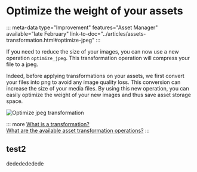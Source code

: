# Optimize the weight of your assets
::: meta-data type="Improvement" features="Asset Manager" available="late February" link-to-doc="../articles/assets-transformation.html#optimize-jpeg"
:::

If you need to reduce the size of your images, you can now use a new operation `optimize_jpeg`. This transformation operation will compress your file to a jpeg. 

Indeed, before applying transformations on your assets, we first convert your files into png to avoid any image quality loss. This conversion can increase the size of your media files. By using this new operation, you can easily optimize the weight of your new images and thus save asset storage space.

![Optimize jpeg transformation](../img/Optimize_jpeg_transformation.png)

::: more
[What is a transformation?](../articles/assets-transformation.html)  
[What are the available asset transformation operations?](/articles/assets-transformation.html#transformation-operations)
:::

## test2

dededededede
